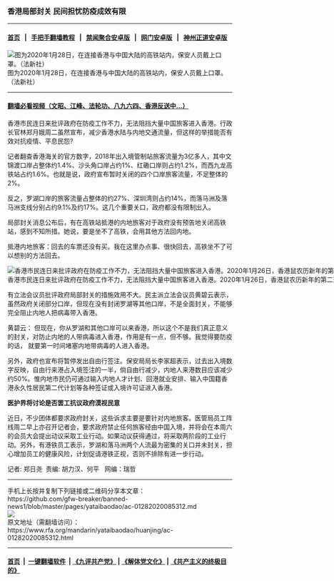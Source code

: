 ### 香港局部封关  民间担忧防疫成效有限
------------------------

#### [首页](https://github.com/gfw-breaker/banned-news1/blob/master/README.md) &nbsp;&nbsp;|&nbsp;&nbsp; [手把手翻墙教程](https://github.com/gfw-breaker/guides/wiki) &nbsp;&nbsp;|&nbsp;&nbsp; [禁闻聚合安卓版](https://github.com/gfw-breaker/bn-android) &nbsp;&nbsp;|&nbsp;&nbsp; [网门安卓版](https://github.com/oGate2/oGate) &nbsp;&nbsp;|&nbsp;&nbsp; [神州正道安卓版](https://github.com/SzzdOgate/update) 



<div id="headerimg">
 <img alt="图为2020年1月28日，在连接香港与中国大陆的高铁站内，保安人员戴上口罩。（法新社）" src="https://www.rfa.org/mandarin/yataibaodao/huanjing/ac-01282020085312.html/000_1OG84S.jpg/@@images/1209fce3-97ea-4475-8d95-1db113aec9ea.jpeg" title="图为2020年1月28日，在连接香港与中国大陆的高铁站内，保安人员戴上口罩。（法新社）"/>
 <div id="headerimgcontents">
  <div id="headerimgcaption">
   <span>
    图为2020年1月28日，在连接香港与中国大陆的高铁站内，保安人员戴上口罩。（法新社）
   </span>
   <!-- zoomattribute -->
  </div>
  <!-- headerimgcaption -->
 </div>
 <!-- headerimagecontents -->
</div>

<hr/>


#### [翻墙必看视频（文昭、江峰、法轮功、八九六四、香港反送中...）](http://167.172.214.107/home.html)

<div id="storytext">
 <div>
  <div class="slot_header">
  </div>
 </div>
 <p>
 </p>
 <p>
  香港市民连日来批评政府在防疫工作不力，无法阻挡大量中国旅客进入香港。行政长官林郑月娥周二虽然宣布，减少香港水陆与内地交通流量，但这样的举措能否有效对抗疫情、平息民怨?
 </p>
 <p>
  记者翻查香港海关的官方数字，2018年出入境管制站旅客流量为3亿多人，其中文锦渡口岸占整体约1.4%、沙头角口岸占约1%、红磡口岸则占约1.2%，而西九龙高铁站占约1.6%。也就是说，政府宣布暂时关闭的四个口岸旅客流量，不足整体的2%。
 </p>
 <p>
  反之，罗湖口岸的旅客流量占整体的约27%、深圳湾则占约14%，而落马洲及落马洲支线分别占约9.1%及约17%。这几个重要关口，政府都没有限制出入。
 </p>
 <p>
 </p>
 <div>
 </div>
 <div>
 </div>
 <p>
 </p>
 <p>
  局部封关消息公布后，有在高铁站抵港的内地旅客对于政府没有预告地关闭高铁站，感到不知所措。她说，要是坐不了高铁，会用其他方法回内地。
 </p>
 <p>
  抵港内地旅客：回去的车票还没有买。我在这里办点事、很快回去，高铁坐不了可以想别的方法回去。
 </p>
 <p>
 </p>
 <p>
  <div class="image-inline captioned" style="width:1500px;">
   <div style="width:1500px;">
    <img alt="香港市民连日来批评政府在防疫工作不力，无法阻挡大量中国旅客进入香港。2020年1月26日，香港鼠农历新年的第二天，在火车站内的旅客。（法新社）" src="https://www.rfa.org/mandarin/yataibaodao/huanjing/ac-01282020085312.html/000_1OD7R9.jpg" title="香港市民连日来批评政府在防疫工作不力，无法阻挡大量中国旅客进入香港。2020年1月26日，香港鼠农历新年的第二天，在火车站内的旅客。（法新社）"/>
   </div>
   <div class="image-caption">
    <span style="width:1500px;">
     香港市民连日来批评政府在防疫工作不力，无法阻挡大量中国旅客进入香港。2020年1月26日，香港鼠农历新年的第二天，在火车站内的旅客。（法新社）
    </span>
    <span class="copyright">
    </span>
   </div>
  </div>
 </p>
 <p>
  有立法会议员批评政府局部封关的措施效用不大。民主派立法会议员黄碧云表示，虽然政府关闭部分口岸，但现在没有封闭罗湖等其他口岸，不是全面封关，不能够完全阻止内地人把病毒带入香港。
 </p>
 <p>
  黄碧云： 但现在，你从罗湖和其他口岸可以来香港，所以这个不是我们真正意义的封关，对防止内地的人带病毒进入香港，作用是有一点，但不够。我觉得要防疫的话， 就要第一时间堵塞内地带病毒的人进入香港。
 </p>
 <p>
  另外，政府也宣布将暂停发出自由行签注。保安局局长李家超表示，过去出入境数字反映，自由行来港占入境签注的一半，倘自由行减少，内地人来港数目应该减少约50%。惟内地市民仍可通过输入内地人才计划、回港就业安排、输入中国籍香港永久性居民第二代计划等各种签证或入境许可证进入香港。
 </p>
 <p>
  <b>
   医护界将讨论是否罢工抗议政府漠视民意
  </b>
  <b>
  </b>
 </p>
 <p>
  近日，不少团体都要求政府封关，这些诉求主要是要针对内地旅客。医管局员工阵线周二早上亦召开记者会，要求政府禁止任何旅客经由中国入境，并将会在本周六的会员大会提出动议采取工业行动。如果动议获得通过，将采取两阶段的工业行动。另外，有港铁员工表示，罗湖和落马洲两个人流最为密集的关口并未封关，担心增加员工的健康风险，计划促请港铁正视，否则不排除有进一步行动。
 </p>
 <p>
 </p>
 <p>
  记者: 郑日尧  责编: 胡力汉、何平   网编：瑞哲
 </p>
</div>

<hr/>
手机上长按并复制下列链接或二维码分享本文章：<br/>
https://github.com/gfw-breaker/banned-news1/blob/master/pages/yataibaodao/ac-01282020085312.md <br/>
<a href='https://github.com/gfw-breaker/banned-news1/blob/master/pages/yataibaodao/ac-01282020085312.md'><img src='https://github.com/gfw-breaker/banned-news1/blob/master/pages/yataibaodao/ac-01282020085312.md.png'/></a> <br/>
原文地址（需翻墙访问）：https://www.rfa.org/mandarin/yataibaodao/huanjing/ac-01282020085312.html


------------------------
#### [首页](https://github.com/gfw-breaker/banned-news1/blob/master/README.md) &nbsp;|&nbsp; [一键翻墙软件](https://github.com/gfw-breaker/nogfw/blob/master/README.md) &nbsp;| [《九评共产党》](https://github.com/gfw-breaker/9ping.md/blob/master/README.md#九评之一评共产党是什么) | [《解体党文化》](https://github.com/gfw-breaker/jtdwh.md/blob/master/README.md) | [《共产主义的终极目的》](https://github.com/gfw-breaker/gczydzjmd.md/blob/master/README.md)


<img src='http://gfw-breaker.win/banned-news/pages/yataibaodao/ac-01282020085312.md' width='0px' height='0px'/>